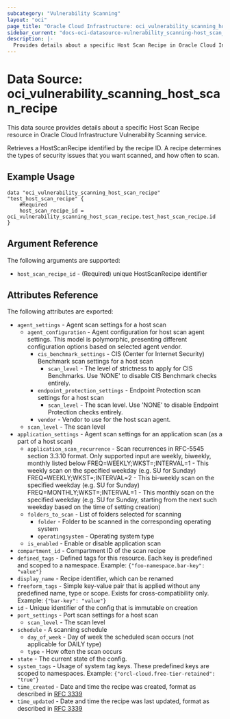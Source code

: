 ```yaml
---
subcategory: "Vulnerability Scanning"
layout: "oci"
page_title: "Oracle Cloud Infrastructure: oci_vulnerability_scanning_host_scan_recipe"
sidebar_current: "docs-oci-datasource-vulnerability_scanning-host_scan_recipe"
description: |-
  Provides details about a specific Host Scan Recipe in Oracle Cloud Infrastructure Vulnerability Scanning service
---
```


# Data Source: oci_vulnerability_scanning_host_scan_recipe
This data source provides details about a specific Host Scan Recipe resource in Oracle Cloud Infrastructure Vulnerability Scanning service.

Retrieves a HostScanRecipe identified by the recipe ID. A recipe determines the types of security issues that you want scanned, and how often to scan.


## Example Usage

```hcl
data "oci_vulnerability_scanning_host_scan_recipe" "test_host_scan_recipe" {
	#Required
	host_scan_recipe_id = oci_vulnerability_scanning_host_scan_recipe.test_host_scan_recipe.id
}
```

## Argument Reference

The following arguments are supported:

* `host_scan_recipe_id` - (Required) unique HostScanRecipe identifier


## Attributes Reference

The following attributes are exported:

* `agent_settings` - Agent scan settings for a host scan
	* `agent_configuration` - Agent configuration for host scan agent settings. This model is polymorphic, presenting different configuration options based on selected agent vendor.
		* `cis_benchmark_settings` - CIS (Center for Internet Security) Benchmark scan settings for a host scan
			* `scan_level` - The level of strictness to apply for CIS Benchmarks. Use 'NONE' to disable CIS Benchmark checks entirely.
		* `endpoint_protection_settings` - Endpoint Protection scan settings for a host scan
			* `scan_level` - The scan level. Use 'NONE' to disable Endpoint Protection checks entirely.
		* `vendor` - Vendor to use for the host scan agent.
	* `scan_level` - The scan level
* `application_settings` - Agent scan settings for an application scan (as a part of a host scan)
	* `application_scan_recurrence` - Scan recurrences in RFC-5545 section 3.3.10 format. Only supported input are weekly, biweekly, monthly listed below FREQ=WEEKLY;WKST=<weekday>;INTERVAL=1 - This weekly scan on the specified weekday (e.g. SU for Sunday) FREQ=WEEKLY;WKST=<weekday>;INTERVAL=2 - This bi-weekly scan on the specified weekday (e.g. SU for Sunday) FREQ=MONTHLY;WKST=<weekday>;INTERVAL=1 - This monthly scan on the specified weekday (e.g. SU for Sunday, starting from the next such weekday based on the time of setting creation)
	* `folders_to_scan` - List of folders selected for scanning
		* `folder` - Folder to be scanned in the corresponding operating system
		* `operatingsystem` - Operating system type
	* `is_enabled` - Enable or disable application scan
* `compartment_id` - Compartment ID of the scan recipe
* `defined_tags` - Defined tags for this resource. Each key is predefined and scoped to a namespace. Example: `{"foo-namespace.bar-key": "value"}` 
* `display_name` - Recipe identifier, which can be renamed
* `freeform_tags` - Simple key-value pair that is applied without any predefined name, type or scope. Exists for cross-compatibility only. Example: `{"bar-key": "value"}` 
* `id` - Unique identifier of the config that is immutable on creation
* `port_settings` - Port scan settings for a host scan
	* `scan_level` - The scan level
* `schedule` - A scanning schedule
	* `day_of_week` - Day of week the scheduled scan occurs (not applicable for DAILY type)
	* `type` - How often the scan occurs
* `state` - The current state of the config.
* `system_tags` - Usage of system tag keys. These predefined keys are scoped to namespaces. Example: `{"orcl-cloud.free-tier-retained": "true"}` 
* `time_created` - Date and time the recipe was created, format as described in [RFC 3339](https://tools.ietf.org/rfc/rfc3339)
* `time_updated` - Date and time the recipe was last updated, format as described in [RFC 3339](https://tools.ietf.org/rfc/rfc3339)

